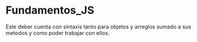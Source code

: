 # Fundamentos_JS

Este deber cuenta con sintaxis tanto para objetos y arreglos sumado a sus metodos y como poder trabajar con ellos.